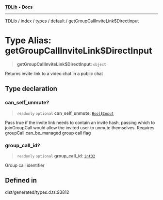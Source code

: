 [**TDLib**](../../../../../../README.md) • **Docs**

***

[TDLib](../../../../../../modules.md) / [index](../../../../../README.md) / [types](../../../README.md) / [default](../README.md) / getGroupCallInviteLink$DirectInput

# Type Alias: getGroupCallInviteLink$DirectInput

> **getGroupCallInviteLink$DirectInput**: `object`

Returns invite link to a video chat in a public chat

## Type declaration

### can\_self\_unmute?

> `readonly` `optional` **can\_self\_unmute**: [`Bool$Input`](Bool$Input.md)

Pass true if the invite link needs to contain an invite hash, passing which to joinGroupCall would allow the invited user to unmute themselves. Requires groupCall.can_be_managed group call flag

### group\_call\_id?

> `readonly` `optional` **group\_call\_id**: [`int32`](int32.md)

Group call identifier

## Defined in

dist/generated/types.d.ts:93812

